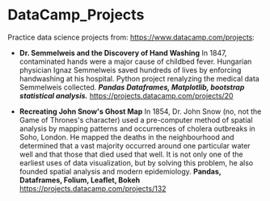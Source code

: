 # DataCamp_Projects
Practice data science projects from: https://www.datacamp.com/projects:

+ **Dr. Semmelweis and the Discovery of Hand Washing**
In 1847, contaminated hands were a major cause of childbed fever. Hungarian physician Ignaz Semmelweis saved hundreds of lives by enforcing handwashing at his hospital. Python project renalyzing the medical data Semmelweis collected. ***Pandas Dataframes, Matplotlib, bootstrap statistical analysis.*** https://projects.datacamp.com/projects/20

+ **Recreating John Snow's Ghost Map**
In 1854, Dr. John Snow (no, not the Game of Thrones's character) used a pre-computer method of spatial analysis by mapping patterns and occurrences of cholera outbreaks in Soho, London. He mapped the deaths in the neighbourhood and determined that a vast majority occurred around one particular water well and that those that died used that well. It is not only one of the earliest uses of data visualization, but by solving this problem, he also founded spatial analysis and modern epidemiology. **Pandas, Dataframes, Folium, Leaflet, Bokeh** https://projects.datacamp.com/projects/132
